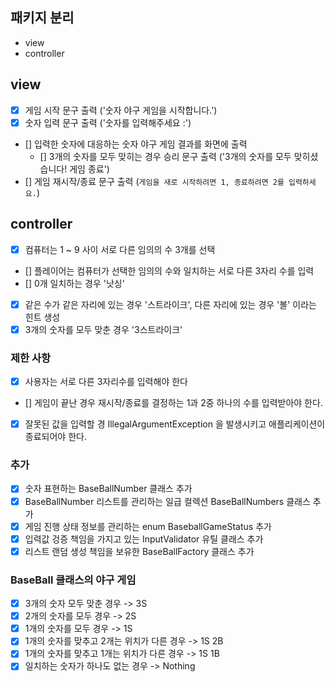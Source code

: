 ## 패키지 분리
- view
- controller


## view
- [x] 게임 시작 문구 출력 ('숫자 야구 게임을 시작합니다.')
- [X] 숫자 입력 문구 출력 ('숫자를 입력해주세요 :')
- [] 입력한 숫자에 대응하는 숫자 야구 게임 결과를 화면에 출력
  - [] 3개의 숫자를 모두 맞히는 경우 승리 문구 출력 ('3개의 숫자를 모두 맞히셨습니다! 게임 종료')
- [] 게임 재시작/종료 문구 출력 (`게임을 새로 시작하려면 1, 종료하려면 2를 입력하세요.`)

## controller
- [x] 컴퓨터는 1 ~ 9 사이 서로 다른 임의의 수 3개를 선택
- [] 플레이어는 컴퓨터가 선택한 임의의 수와 일치하는 서로 다른 3자리 수를 입력
- [] 0개 일치하는 경우 '낫싱'
- [x] 같은 수가 같은 자리에 있는 경우 '스트라이크', 다른 자리에 있는 경우 '볼' 이라는 힌트 생성
- [x] 3개의 숫자를 모두 맞춘 경우 '3스트라이크'

### 제한 사항

- [x] 사용자는 서로 다른 3자리수를 입력해야 한다
- [] 게임이 끝난 경우 재시작/종료를 결정하는 1과 2중 하나의 수를 입력받아야 한다.
- [x] 잘못된 값을 입력할 경 IllegalArgumentException 을 발생시키고 애플리케이션이 종료되어야 한다.

### 추가
- [x] 숫자 표현하는 BaseBallNumber 클래스 추가
- [x] BaseBallNumber 리스트를 관리하는 일급 컬렉션 BaseBallNumbers 클래스 추가
- [x] 게임 진행 상태 정보를 관리하는 enum BaseballGameStatus 추가
- [x] 입력값 겅증 책임을 가지고 있는 InputValidator 유틸 클래스 추가
- [x] 리스트 랜덤 생성 책임을 보유한 BaseBallFactory 클래스 추가

### BaseBall 클래스의 야구 게임
- [x] 3개의 숫자 모두 맞춘 경우 -> 3S
- [x] 2개의 숫자를 모두 경우 -> 2S
- [x] 1개의 숫자를 모두 경우 -> 1S
- [x] 1개의 숫자를 맞추고 2개는 위치가 다른 경우 -> 1S 2B
- [x] 1개의 숫자를 맞추고 1개는 위치가 다른 경우 -> 1S 1B
- [x] 일치하는 숫자가 하나도 없는 경우 -> Nothing
